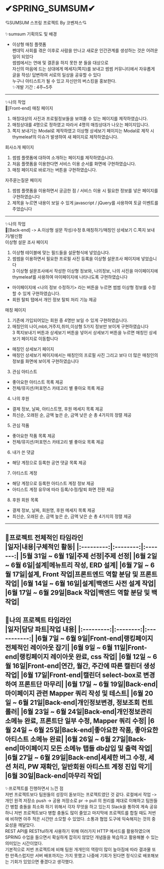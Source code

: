 # ✔SPRING_SUMSUM✔ 
💘SUMSUM 스프링 프로젝트 By 코벤져스💘
<br><br>
✨sumsum 기획의도 및 배경
- 이상형 매칭 플랫폼 <br>
펜데믹 사회를 겪은 이후로 사람을 만나고 새로운 인간관계를 생성하는 것은 어려운 일이 되었다<br>
썸썸에서는 연애 및 결혼을 하지 못한 분 들을 대상으로<br>
자신의 마음에 드는 상대에게 메세지(쪽지)를 보내고 썸썸 커뮤니티에서 자유롭게 글을 작성/ 답변하여 서로의 일상을 공유할 수 있다 <br>
누구나 아티스트가 될 수 있고 자신만의 버스킹을 홍보한다. <br>
✨개발 기간 : 4주~5주 <br>
----------------------------------------------------------------------------------------------------------------------
✨나의 작업<br>
🎈[Front-end]
매칭 페이지<br>
1. 매칭대상의 사진과 프로필정보들을 보여줄 수 있는 페이지를 제작하였습니다.<br>
2. 매칭상대를 4명으로 정하였고 따라서 4명의 매칭상대가 나오는 페이지입니다.<br>
3. 쪽지 보내기는 Modal로 제작하였고 이상형 상세보기 페이지는 Modal로 제작 시 thymeleaf의 이슈가 발생하여 새 페이지로 제작하였습니다.<br>

회사소개 페이지<br>
1. 썸썸 플랫폼에 대하여 소개하는 페이지를 제작하였습니다.<br>
2. 처음 플랫폼을 이용한다면 서비스 이용 순서를 화면에 구현하였습니다.<br>
3. 매칭 페이지로 바로가는 버튼을 구현하였습니다.<br>


자주묻는질문 페이지<br>
1. 썸썸 플랫폼을 이용하면서 궁금한 점 / 서비스 이용 시 필요한 정보를 넣은 페이지를 구현하였습니다 <br>
2. 제목을 누르면 내용이 보일 수 있게 javascript / jQuery를 사용하여 토글 이벤트를 주었습니다<br>
-----------------------------------------------------------------------------------------------
✨나의 작업<br>
🎈[Back-end] -> A.이상형 설문 작성/수정 B.매칭하기/매칭인 상세보기 C.쪽지 보내기/발신함<br>
이상형 설문 조사 페이지 <br>
1. 이상형 테이블에 맞는 필드들을 설문형식에 넣었습니다.<br>
2. 썸썸을 이용하면서 필요한 프로필 사진 등록을 이상형 설문조사 페이지에 넣었습니다 <br>
3  이상형 설문조사에서 작성한 이상형 정보와, 나의정보, 나의 사진을 마이페이지에 thymeleaf를 사용하여 마이페이지에 나타나도록 구현하였습니다 <br>
- 마이페이지에 <나의 정보 수정하기> 라는 버튼을 누르면 썸썸 이상형 정보를 수정 할 수 있게 구현하였습니다. <br>
- 회원 탈퇴 탭에서 개인 정보 탈퇴 처리 기능 제공<br>

매칭 페이지 <br>
1. 기존에 가입되어있는 회원 중 4명만 보일 수 있게 구현하였습니다.<br>
2. 매칭인의 나이,mbti,거주지,취미,이상형 5가지 정보만 보이게 구현하였습니다<br>
3  쪽지보내기 버튼과 상세보기 버튼을 넣어서 상세보기 버튼을 누르면 매칭인 상세보기 페이지로 이동합니다 <br>
-  매칭인 상세보기 페이지<br>
-  매칭인 상세보기 페이지에서는 매칭인의 프로필 사진 그리고 보다 더 많은 매칭인의 정보를 화면에 보이게 구현하였습니다<br>

3. 관심 아티스트<br>
- 좋아요한 아티스트 목록 제공<br>
- 전체/뮤지션/퍼포먼스 카테고리 별 좋아요 목록 제공<br>
4. 나의 후원<br>
- 결제 정보, 날짜, 아티스트명, 후원 메세지 목록 제공<br>
- 최신순, 오래된 순, 금액 높은 순, 금액 낮은 순 총 4가지의 정렬 제공<br>
5. 관심 작품<br>
- 좋아요한 작품 목록 제공<br>
- 전체/뮤지션/퍼포먼스 카테고리 별 좋아요 목록 제공<br>
6. 내가 쓴 댓글<br>
- 해당 계정으로 등록한 공연 댓글 목록 제공<br>
7. 아티스트 계정<br>
- 해당 계정으로 등록한 아티스트 계정 정보 제공<br>
- 아티스트 계정 유무에 따라 등록/수정/탈퇴 화면 전환 제공<br>
8. 후원 회원 목록<br>
- 결제 정보, 날짜, 회원명, 후원 메세지 목록 제공<br>
- 최신순, 오래된 순, 금액 높은 순, 금액 낮은 순 총 4가지의 정렬 제공<br>
------------------------------------------------------------------------------------------------------------------------------------------------------------
🎈프로젝트 전체적인 타임라인 <br>
|일자|내용|구체적인 활동|
|:---------:|:--------:|:-------:|
|5월 31일 ~ 6월 1일|주제 선정|주제 선정|
|6월 2일 ~ 6월 6일|설계|메뉴트리 작성, ERD 설계|
|6월 7일 ~ 6월 17일|설계, Front 작업|프론트엔드 역할 분담 및 프론트 작업|
|6월 14일 ~ 6월 16일|설계|백엔드 사전 설계 작업|
|6월 17일 ~ 6월 29일|Back 작업|백엔드 역할 분담 및 백 작업|
-------------------------------------------------------------------------------------------------------------------------------------------------------------
🎈나의 프로젝트 타임라인<br>
|일자|담당 파트|작업 내용|
|:---------:|:--------:|:-----------:|
|6월 7일 ~ 6월 9일|Front-end|랭킹페이지 전체적인 레이아웃 잡기|
|6월 9일 ~ 6월 11일|Front-end|랭킹페이지 레이아웃 완료, css 작업|
|6월 12일 ~ 6월 16일|Front-end|연간, 월간, 주간에 따른 캘린더 생성 작업|
|6월 17일|Front-end|캘린더 select-box로 변경하여 프론트단 마무리|
|6월 17일 ~ 6월 19일|Back-end|마이페이지 관련 Mapper 쿼리 작성 및 테스트|
|6월 20일 ~ 6월 21일|Back-end|개인정보변경, 정보조회 컨트롤러|
|6월 23일 ~ 6월 24일|Back-end|개인정보관리 소메뉴 완료, 프론트단 일부 수정, Mapper 쿼리 수정|
|6월 24일 ~ 6월 25일|Back-end|좋아요한 작품, 좋아요한 아티스트 소메뉴 완료|
|6월 26일 ~ 6월 27일|Back-end|마이페이지 모든 소메뉴 탭들 db삽입 및 출력 작업|
|6월 27일 ~ 6월 29일|Back-end|세세한 버그 수정, 세션 처리, PW 재확인, 일반회원 아티스트 계정 진입 막기|
|6월 30일|Back-end|마무리 작업|
-------------------------------------------------------------------------------------
✨프로젝트를 진행하면서 느낀 점<br>
저번 프로젝트보다 팀원들의 성장이 돋보이는 프로젝트였던 것 같다. 로컬에서 작업 -> 개인 원격 저장소 push -> 공용 저장소로 pr -> pull 의 원리를 제대로 이해하고 팀원들 간 병합 충돌을 최소화 하기 위해서 각자 무엇을 하고 있는지 Slack을 통하여 계속 공유하니 저번 프로젝트보다 병합 충돌도 많이 줄었고 마지막에 프로젝트를 합칠 때도 저번에 비하면 아주 적은 시간만 소모할 수 있었다. 소통과 협업 도구에 익숙해지는 것의 중요성을 깨달았다. <br>
REST API를 RESTful하게 사용하기 위해 여러가지 HTTP 메서드를 활용하였으며 SPRING 수업을 들으면서 확실하게 잡히지 않았던 개념들을 복습하고 활용해볼 수 있는 의미있는 시간이었다. <br>
기본적으로 저번 프로젝트에 비해 팀원 개개인의 역량이 많이 높아짐에 따라 결과물 또한 만족스럽지만 서버 배포까지는 가지 못했고 나중에 기회가 된다면 정식으로 배포해보는 기회가 있었으면 좋겠다고 생각했다. 
